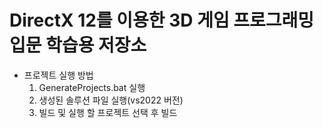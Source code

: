 # DirectX 12를 이용한 3D 게임 프로그래밍 입문 학습용 저장소
- 프로젝트 실행 방법
  1. GenerateProjects.bat 실행
  2. 생성된 솔루션 파일 실행(vs2022 버전)
  3. 빌드 및 실행 할 프로젝트 선택 후 빌드
